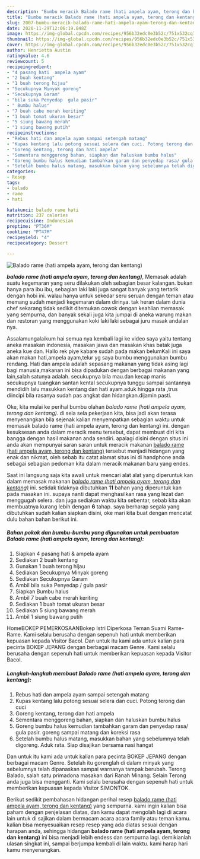 ```yaml
---
description: "Bumbu meracik Balado rame (hati ampela ayam, terong dan kentang) yang Sempurna"
title: "Bumbu meracik Balado rame (hati ampela ayam, terong dan kentang) yang Sempurna"
slug: 2007-bumbu-meracik-balado-rame-hati-ampela-ayam-terong-dan-kentang-yang-sempurna
date: 2020-11-29T12:06:19.848Z
image: https://img-global.cpcdn.com/recipes/956b32edc0e3b52c/751x532cq70/balado-rame-hati-ampela-ayam-terong-dan-kentang-foto-resep-utama.jpg
thumbnail: https://img-global.cpcdn.com/recipes/956b32edc0e3b52c/751x532cq70/balado-rame-hati-ampela-ayam-terong-dan-kentang-foto-resep-utama.jpg
cover: https://img-global.cpcdn.com/recipes/956b32edc0e3b52c/751x532cq70/balado-rame-hati-ampela-ayam-terong-dan-kentang-foto-resep-utama.jpg
author: Henrietta Austin
ratingvalue: 4.6
reviewcount: 5
recipeingredient:
- "4 pasang hati  ampela ayam"
- "2 buah kentang"
- "1 buah terong hijau"
- "Secukupnya Minyak goreng"
- "Secukupnya Garam"
- "bila suka Penyedap  gula pasir"
- " Bumbu halus"
- "7 buah cabe merah keriting"
- "1 buah tomat ukuran besar"
- "5 siung bawang merah"
- "1 siung bawang putih"
recipeinstructions:
- "Rebus hati dan ampela ayam sampai setengah matang"
- "Kupas kentang lalu potong sesuai selera dan cuci. Potong terong dan cuci"
- "Goreng kentang, terong dan hati ampela"
- "Sementara menggoreng bahan, siapkan dan haluskan bumbu halus"
- "Goreng bumbu halus kemudian tambahkan garam dan penyedap rasa/ gula pasir. goreng sampai matang dan koreksi rasa"
- "Setelah bumbu halus matang, masukkan bahan yang sebelumnya telah digoreng. Aduk rata. Siap disajikan bersama nasi hangat"
categories:
- Resep
tags:
- balado
- rame
- hati

katakunci: balado rame hati 
nutrition: 237 calories
recipecuisine: Indonesian
preptime: "PT36M"
cooktime: "PT47M"
recipeyield: "4"
recipecategory: Dessert

---
```



![Balado rame (hati ampela ayam, terong dan kentang)](https://img-global.cpcdn.com/recipes/956b32edc0e3b52c/751x532cq70/balado-rame-hati-ampela-ayam-terong-dan-kentang-foto-resep-utama.jpg)

<b><i>balado rame (hati ampela ayam, terong dan kentang)</i></b>, Memasak adalah suatu kegemaran yang seru dilakukan oleh sebagian besar kalangan. bukan hanya para ibu ibu, sebagian laki laki juga sangat banyak yang tertarik dengan hobi ini. walau hanya untuk sekedar seru seruan dengan teman atau memang sudah menjadi kegemaran dalam dirinya. tak heran dalam dunia chef sekarang tidak sedikit ditemukan cowok dengan keahlian memasak yang sempurna, dan banyak sekali juga kita jumpai di aneka warung makan dan restoran yang menggunakan koki laki laki sebagai juru masak andalan nya.

Assalamungalaikum hai semua nya kembali lagi ke video saya yaitu tentang aneka masakan indonesia, masakan jawa dan masakan khas batak juga aneka kue dan. Hallo rek piye kabare sudah pada makan belumKali ini saya akan makan hati,ampela ayam,telur yg saya bumbu menggunakan bumbu rendang. Hati dan ampela adalah sepasang makanan yang tidak asing lagi bagi manusia,makanan ini bisa dipadukan dengan berbagai makanan yang lain,salah satunya adalah. secukupnya bila mau.dan kecap manis secukupnya tuangkan santan kental secukupnya tunggu sampai santannya mendidih lalu masukkan kentang dan hati ayam.aduk hingga rata ,trus diincipi bila rasanya sudah pas angkat dan hidangkan.dijamin pasti.

Oke, kita mulai ke perihal bumbu olahan <i>balado rame (hati ampela ayam, terong dan kentang)</i>. di sela sela pekerjaan kita, bisa jadi akan terasa menyenangkan bila sejenak kalian menyempatkan sebagian waktu untuk memasak balado rame (hati ampela ayam, terong dan kentang) ini. dengan kesuksesan anda dalam meracik menu tersebut, dapat membuat diri kita bangga dengan hasil makanan anda sendiri. apalagi disini dengan situs ini anda akan mempunyai saran saran untuk meracik makanan <u>balado rame (hati ampela ayam, terong dan kentang)</u> tersebut menjadi hidangan yang enak dan nikmat, oleh sebab itu catat alamat situs ini di handphone anda sebagai sebagian pedoman kita dalam meracik makanan baru yang endes.


Saat ini langsung saja kita awali untuk mencari alat alat yang diperuntuk kan dalam memasak makanan <u><i>balado rame (hati ampela ayam, terong dan kentang)</i></u> ini. setidak tidaknya dibutuhkan <b>11</b> bahan yang diperuntuk kan pada masakan ini. supaya nanti dapat menghasilkan rasa yang lezat dan menggugah selera. dan juga sediakan waktu kita sebentar, sebab kita akan membuatnya kurang lebih dengan <b>6</b> tahap. saya berharap segala yang dibutuhkan sudah kalian siapkan disini, oke mari kita buat dengan mencatat dulu bahan bahan berikut ini.

<!--inarticleads1-->

##### Bahan pokok dan bumbu-bumbu yang digunakan untuk pembuatan Balado rame (hati ampela ayam, terong dan kentang):

1. Siapkan 4 pasang hati &amp; ampela ayam
1. Sediakan 2 buah kentang
1. Gunakan 1 buah terong hijau
1. Sediakan Secukupnya Minyak goreng
1. Sediakan Secukupnya Garam
1. Ambil bila suka Penyedap / gula pasir
1. Siapkan  Bumbu halus
1. Ambil 7 buah cabe merah keriting
1. Sediakan 1 buah tomat ukuran besar
1. Sediakan 5 siung bawang merah
1. Ambil 1 siung bawang putih


HomeBOKEP PEMERKOSAANBokep Istri Diperkosa Teman Suami Rame-Rame. Kami selalu berusaha dengan sepenuh hati untuk memberikan kepuasan kepada Visitor Bacol. Dan untuk itu kami ada untuk kalian para pecinta BOKEP JEPANG dengan berbagai macam Genre. Kami selalu berusaha dengan sepenuh hati untuk memberikan kepuasan kepada Visitor Bacol. 

<!--inarticleads2-->

##### Langkah-langkah membuat Balado rame (hati ampela ayam, terong dan kentang):

1. Rebus hati dan ampela ayam sampai setengah matang
1. Kupas kentang lalu potong sesuai selera dan cuci. Potong terong dan cuci
1. Goreng kentang, terong dan hati ampela
1. Sementara menggoreng bahan, siapkan dan haluskan bumbu halus
1. Goreng bumbu halus kemudian tambahkan garam dan penyedap rasa/ gula pasir. goreng sampai matang dan koreksi rasa
1. Setelah bumbu halus matang, masukkan bahan yang sebelumnya telah digoreng. Aduk rata. Siap disajikan bersama nasi hangat


Dan untuk itu kami ada untuk kalian para pecinta BOKEP JEPANG dengan berbagai macam Genre. Setelah itu gorenglah di dalam minyak yang sebelumnya telah dipanaskan sampai warnanya tampak berubah. Terong Balado, salah satu primadona masakan dari Ranah Minang. Selain Terong anda juga bisa mengganti. Kami selalu berusaha dengan sepenuh hati untuk memberikan kepuasan kepada Visitor SIMONTOK. 

Berikut sedikit pembahasan hidangan perihal resep <u>balado rame (hati ampela ayam, terong dan kentang)</u> yang sempurna. kami ingin kalian bisa paham dengan penjelasan diatas, dan kamu dapat mengolah lagi di acara lain untuk di sajikan dalam bermacam acara acara family atau teman kamu. kalian bisa menyesuaikan resep resep yang ada diatas sesuai dengan harapan anda, sehingga hidangan <b>balado rame (hati ampela ayam, terong dan kentang)</b> ini bisa menjadi lebih endess dan sempurna lagi. demikianlah ulasan singkat ini, sampai berjumpa kembali di lain waktu. kami harap hari kamu menyenangkan.

